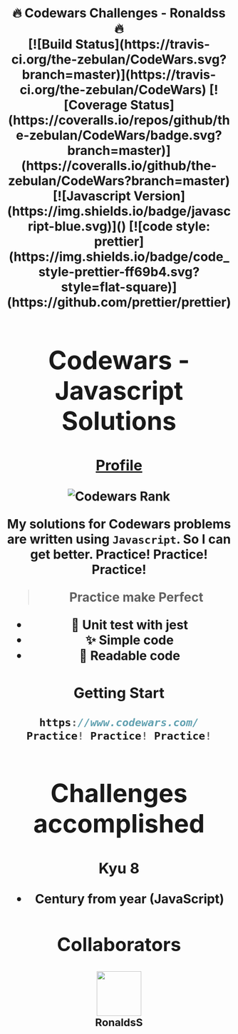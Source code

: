 
<h1 align="center">
  🔥 Codewars Challenges - Ronaldss 🔥

<div align="center">
[![Build Status](https://travis-ci.org/the-zebulan/CodeWars.svg?branch=master)](https://travis-ci.org/the-zebulan/CodeWars)
[![Coverage Status](https://coveralls.io/repos/github/the-zebulan/CodeWars/badge.svg?branch=master)](https://coveralls.io/github/the-zebulan/CodeWars?branch=master)
[![Javascript Version](https://img.shields.io/badge/javascript-blue.svg)]()
[![code style: prettier](https://img.shields.io/badge/code_style-prettier-ff69b4.svg?style=flat-square)](https://github.com/prettier/prettier)

# Codewars - Javascript Solutions

### [Profile](http://www.codewars.com/users/zebulan)
![Codewars Rank](https://www.codewars.com/users/Ronaldss/badges/large)

My solutions for Codewars problems are written using `Javascript`.
So I can get better. Practice! Practice! Practice!

> Practice make Perfect

- 🎉 Unit test with jest
- ✨ Simple code
- 🎨 Readable code

### Getting Start

```javascript
https://www.codewars.com/
Practice! Practice! Practice!
```

# Challenges accomplished 
### Kyu 8
* Century from year (JavaScript)


## Collaborators

[<img src="https://github.com/Ronaldss.png" width="100px;"/>](https://github.com/Ronaldss)<br/> [<sub>RonaldsS</sub>](https://github.com/Ronaldss)



